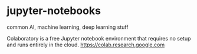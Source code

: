 # jupyter-notebooks
common AI, machine learning, deep learning stuff

Colaboratory is a free Jupyter notebook environment that requires no setup and runs entirely in the cloud.
https://colab.research.google.com
